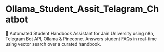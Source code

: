 # Ollama_Student_Assit_Telagram_Chatbot
🤖 Automated Student Handbook Assistant for Jain University using n8n, Telegram Bot API, Ollama &amp; Pinecone. Answers student FAQs in real-time using vector search over a curated handbook.
